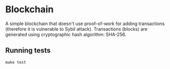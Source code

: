 # Blockchain

A simple blockchain that doesn't use proof-of-work for adding transactions (therefore it is vulnerable to Sybil attack). Transactions (blocks) are generated using cryptographic hash algorithm: SHA-256.

## Running tests

`make test`
